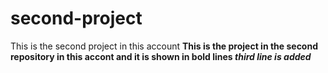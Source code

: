 # second-project
This is the second project in this account 
<b> This is the project in the second repository in this accont and it is shown in bold lines <b>
<i> third line is added <i>

